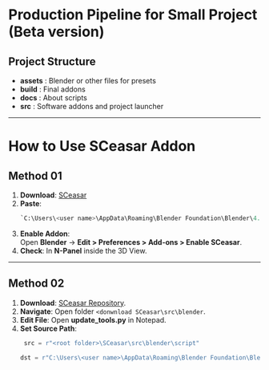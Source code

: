 # Production Pipeline for Small Project (Beta version)

## Project Structure
- **assets** : Blender or other files for presets  
- **build** : Final addons  
- **docs** : About scripts  
- **src** : Software addons and project launcher  

---

# How to Use SCeasar Addon

## **Method 01**
1. **Download**: [SCeasar](https://github.com/JOKAPER-21/SCeasar/tree/main/src/blender/script)
2. **Paste**:  
   ```python
   `C:\Users\<user name>\AppData\Roaming\Blender Foundation\Blender\4.5\scripts\addons\SCeasar`  
   ```
3. **Enable Addon**:  
   Open **Blender** → **Edit > Preferences > Add-ons > Enable SCeasar**.  
4. **Check**: In **N-Panel** inside the 3D View.  

---

## **Method 02**
1. **Download**: [SCeasar Repository](https://github.com/JOKAPER-21/SCeasar).  
2. **Navigate**: Open folder `<donwnload SCeasar\src\blender`.  
3. **Edit File**: Open **update_tools.py** in Notepad.  
4. **Set Source Path**:  
   ```python
    src = r"<root folder>\SCeasar\src\blender\script"
    ```
    ```python
    dst = r"C:\Users\<user name>\AppData\Roaming\Blender Foundation\Blender\4.5\scripts\addons\SCeasar"
    ```
